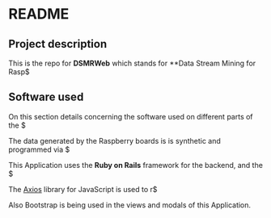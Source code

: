 # README

## Project description

This is the repo for **DSMRWeb** which stands for **Data Stream Mining for Rasp$

 ## Software used

On this section details concerning the software used on different parts of the $

The data generated by the Raspberry boards is is synthetic and programmed via  $

This Application uses the **Ruby on Rails** framework for the backend, and the $

The [Axios](https://github.com/axios/axios) library for JavaScript is used to r$

Also Bootstrap is being used in the views and modals of this Application.


